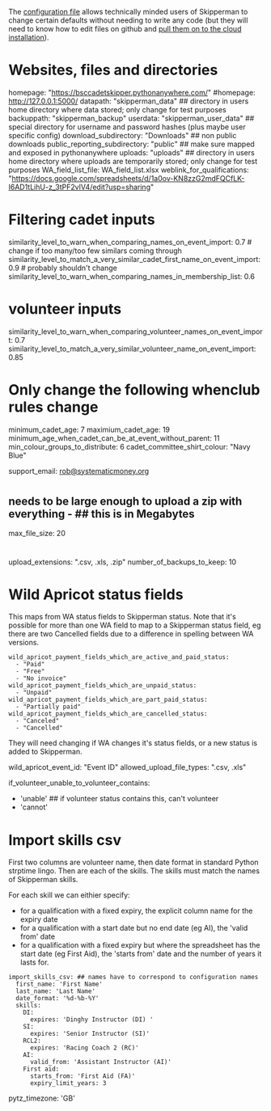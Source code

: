 

The [configuration file](/app/data_access/configuration/configuration.yaml) allows technically minded users of Skipperman to change certain defaults without needing to write any code (but they will need to know how to edit files on github and [pull them on to the cloud installation](installation.md#installation---existing-cloud-)).

# Websites, files and directories

homepage: "https://bsccadetskipper.pythonanywhere.com/"
#homepage: http://127.0.0.1:5000/
datapath: "skipperman_data" ## directory in users home directory where data stored; only change for test purposes
backuppath: "skipperman_backup"
userdata: "skipperman_user_data" ## special directory for username and password hashes (plus maybe user specific config)
download_subdirectory: "Downloads" ## non public downloads
public_reporting_subdirectory: "public" ## make sure mapped and exposed in pythonanywhere
uploads: "uploads" ## directory in users home directory where uploads are temporarily stored; only change for test purposes
WA_field_list_file: WA_field_list.xlsx
weblink_for_qualifications: "https://docs.google.com/spreadsheets/d/1a0ov-KN8zzG2mdFQCfLK-I6AD1tLihU-z_3tPF2vlV4/edit?usp=sharing"



# Filtering cadet inputs
similarity_level_to_warn_when_comparing_names_on_event_import: 0.7 # change if too many/too few similars coming through
similarity_level_to_match_a_very_similar_cadet_first_name_on_event_import: 0.9 # probably shouldn't change
similarity_level_to_warn_when_comparing_names_in_membership_list: 0.6
#
# volunteer inputs
similarity_level_to_warn_when_comparing_volunteer_names_on_event_import: 0.7
similarity_level_to_match_a_very_similar_volunteer_name_on_event_import: 0.85
#

# Only change the following whenclub rules change
minimum_cadet_age: 7
maximium_cadet_age: 19
minimum_age_when_cadet_can_be_at_event_without_parent: 11
min_colour_groups_to_distribute: 6
cadet_committee_shirt_colour: "Navy Blue"

support_email: rob@systematicmoney.org
#
#
## needs to be large enough to upload a zip with everything - ## this is in Megabytes
max_file_size: 20
#
upload_extensions: ".csv, .xls, .zip"
number_of_backups_to_keep: 10
#


# Wild Apricot status fields

This maps from WA status fields to Skipperman status. Note that it's possible for more than one WA field to map to a Skipperman status field, eg there are two Cancelled fields due to a difference in spelling between WA versions.

```
wild_apricot_payment_fields_which_are_active_and_paid_status:
  - "Paid"
  - "Free"
  - "No invoice"
wild_apricot_payment_fields_which_are_unpaid_status:
  - "Unpaid"
wild_apricot_payment_fields_which_are_part_paid_status:
  - "Partially paid"
wild_apricot_payment_fields_which_are_cancelled_status:
  - "Canceled"
  - "Cancelled"
```

They will need changing if WA changes it's status fields, or a new status is added to Skipperman.

wild_apricot_event_id: "Event ID"
allowed_upload_file_types: ".csv, .xls"

if_volunteer_unable_to_volunteer_contains:
  - 'unable' ## if volunteer status contains this, can't volunteer
  - 'cannot'


# Import skills csv

First two columns are volunteer name, then date format in standard Python strptime lingo. Then are each of the skills. The skills must match the names of Skipperman skills.

For each skill we can eithier specify:

- for a qualification with a fixed expiry, the explicit column name for the expiry date
- for a qualification with a start date but no end date (eg AI), the 'valid from' date
- for a qualification with a fixed expiry but where the spreadsheet has the start date (eg First Aid), the 'starts from' date and the number of years it lasts for.

```
import_skills_csv: ## names have to correspond to configuration names
  first_name: 'First Name'
  last_name: 'Last Name'
  date_format: '%d-%b-%Y'
  skills:
    DI:
      expires: 'Dinghy Instructor (DI) '
    SI:
      expires: 'Senior Instructor (SI)'
    RCL2:
      expires: 'Racing Coach 2 (RC)'
    AI:
      valid_from: 'Assistant Instructor (AI)'
    First aid:
      starts_from: 'First Aid (FA)'
      expiry_limit_years: 3
```

pytz_timezone: 'GB'